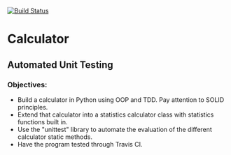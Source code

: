 [![Build Status](https://www.travis-ci.com/CguarinoNJIT/CalculatorProgram.svg?branch=main)](https://www.travis-ci.com/CguarinoNJIT/CalculatorProgram)

# Calculator
## Automated Unit Testing 

### Objectives: 
- Build a calculator in Python using OOP and TDD. Pay attention to SOLID principles.  
- Extend that calculator into a statistics calculator class with statistics functions built in. 
- Use the "unittest" library to automate the evaluation of the different calculator static methods. 
- Have the program tested through Travis CI. 

